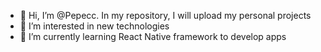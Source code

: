 - 👋 Hi, I’m @Pepecc. In my repository, I will upload my personal projects
- 👀 I’m interested in new technologies
- 🌱 I’m currently learning React Native framework to develop apps

<!---
Pepecc/Pepecc is a ✨ special ✨ repository because its `README.md` (this file) appears on your GitHub profile.
You can click the Preview link to take a look at your changes.
--->
